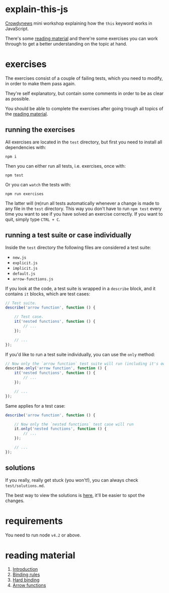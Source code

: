 # explain-this-js
[Crowdynews](http://www.crowdynews.com/) mini workshop explaining how the `this` keyword works in JavaScript.

There's some [reading material](#reading-material) and there're some exercises you can work through to get a better understanding on the topic at hand.

# exercises
The exercises consist of a couple of failing tests, which you need
to modify, in order to make them pass again.

They're self explanatory, but contain some comments in order to
be as clear as possible.

You should be able to complete the exercises after going trough
all topics of the [reading material](#reading-material).

## running the exercises
All exercises are located in the `test` directory, but first you
need to install all dependencies with:
```
npm i
```
Then you can either run all tests, i.e. exercises, once with:
```
npm test
```
Or you can `watch` the tests with:
```
npm run exercises
```
The latter will (re)run all tests automatically whenever a
change is made to any file in the `test` directory. This way
you don't have to run `npm test` every time you want to see if
you have solved an exercise correctly. If you want to quit, simply
type `CTRL + C`.

## running a test suite or case individually
Inside the `test` directory the following files are considered
a test suite:
* `new.js`
* `explicit.js`
* `implicit.js`
* `default.js`
* `arrow-functions.js`

If you look at the code, a test suite is wrapped in a `describe` block, and it contains `it` blocks, which are test cases:

```javascript
// Test suite.
describe('arrow function', function () {

	// Test case.
	it('nested functions', function () {
		// ...
	});

	// ...
});
```

If you'd like to run a test suite individually, you can use the
`only` method:

```javascript
// Now only the `arrow function` test suite will run (including it's own test cases).
describe.only('arrow function', function () {
	it('nested functions', function () {
		// ...
	});

	// ...
});
```

Same applies for a test case:

```javascript
describe('arrow function', function () {

	// Now only the `nested functions` test case will run
	it.only('nested functions', function () {
		// ...
	});

	// ...
});
```

## solutions
If you really, really get stuck (you won't!), you can always check
`test/solutions.md`.

The best way to view the solutions is [here](https://github.com/danillouz/explain-this-js/blob/master/test/solutions.md), it'll be easier to
spot the changes.

# requirements
You need to run node `v4.2` or above.

# reading material
1. [Introduction](resources/index.md#1-introduction)
2. [Binding rules](resources/binding-rules.md#2-binding-rules)
3. [Hard binding](resources/hard-binding.md#3-hard-binding)
4. [Arrow functions](resources/arrow-functions.md#4-arrow-functions)

